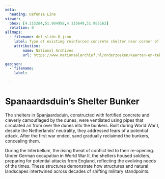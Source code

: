 ```yaml
---
meta:
  heading: Defense Line
viewer:
  bbox: [4.115284,51.984958,4.115649,51.985162]
  rotation: 0
allmaps:
  - filename: def-slide-6.json
    label: Type of existing reinforced concrete shelter near corner of Holland, n.d.
    attribution:
        name: National Archives
        url: https://www.nationaalarchief.nl/onderzoeken/kaarten-en-tekeningen/gebouwen-en-verdedigingswerken

geojson:
  - filename: 
    label:

---
```


# Spanaardsduin’s Shelter Bunker

The shelters in Spanjaardsduin, constructed with fortified concrete and cleverly camouflaged by the dunes, were ventilated using pipes that circulated air from over the dunes into the bunkers. Built during World War I, despite the Netherlands’ neutrality, they addressed fears of a potential attack. After the first war ended, sand gradually reclaimed the bunkers, concealing them.

During the Interbellum, the rising threat of conflict led to their re-opening. Under German occupation in World War II, the shelters housed soldiers, preparing for potential attacks from England, reflecting the evolving needs of the times. These structures demonstrate how structures and natural landscapes intertwined across decades of shifting military standpoints.